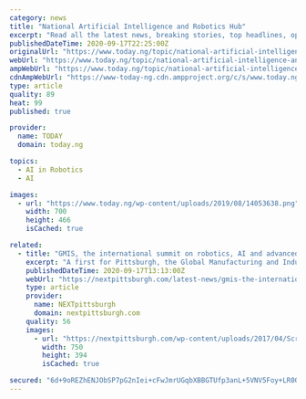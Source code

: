 ```yaml
---
category: news
title: "National Artificial Intelligence and Robotics Hub"
excerpt: "Read all the latest news, breaking stories, top headlines, opinion, pictures and videos about National Artificial Intelligence and Robotics Hub from Nigeria and the world on today.ng"
publishedDateTime: 2020-09-17T22:25:00Z
originalUrl: "https://www.today.ng/topic/national-artificial-intelligence-and-robotics-hub"
webUrl: "https://www.today.ng/topic/national-artificial-intelligence-and-robotics-hub"
ampWebUrl: "https://www.today.ng/topic/national-artificial-intelligence-and-robotics-hub/amp"
cdnAmpWebUrl: "https://www-today-ng.cdn.ampproject.org/c/s/www.today.ng/topic/national-artificial-intelligence-and-robotics-hub/amp"
type: article
quality: 89
heat: 99
published: true

provider:
  name: TODAY
  domain: today.ng

topics:
  - AI in Robotics
  - AI

images:
  - url: "https://www.today.ng/wp-content/uploads/2019/08/14053638.png"
    width: 700
    height: 466
    isCached: true

related:
  - title: "GMIS, the international summit on robotics, AI and advanced manufacturing is coming to Pittsburgh"
    excerpt: "A first for Pittsburgh, the Global Manufacturing and Industrialization Summit will highlight robotics, AI and advanced manufacturing."
    publishedDateTime: 2020-09-17T13:13:00Z
    webUrl: "https://nextpittsburgh.com/latest-news/gmis-the-international-summit-on-robotics-ai-and-advanced-manufacturing-is-coming-to-pittsburgh/"
    type: article
    provider:
      name: NEXTpittsburgh
      domain: nextpittsburgh.com
    quality: 56
    images:
      - url: "https://nextpittsburgh.com/wp-content/uploads/2017/04/Screen-Shot-2017-04-06-at-3.13.18-PM-e1570545879203.png"
        width: 750
        height: 394
        isCached: true

secured: "6d+9oREZhENJObSP7pG2nIei+cFwJmrUGqbXBBGTUfp3anL+5VNV5Foy+LR0Ofs+lvBRkoI0XyS+Yon8pWNatZPiEGSxm+HmO6XlNNEyttPz6YMe0QNsZ+3YV1NP2yoSeFQF9Bx9QiG26J5laQcneE0K0hDo0VpmXUVm5p+csMivds3cl7WywKZ+dQKDDqPfCjxIO+3sukOSt8M8IayTBJtE5T6Xs4XGpGmVevjXFDUzd/1QV2sPvJNbkppCoAIlg36+/tvWKFucccBlMqbQpJs1rruTz5KHQiGrZTRRTzrg2j9hqGFlPOIaSdLSeXpbPFwpjzIFICeoc7vECGk8r7ytoXqINDOU6bS1yybNuFk=;Xg/CFU6QIUSJPT88ffefFw=="
---
```


